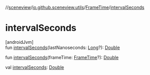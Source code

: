 //[sceneview](../../../index.md)/[io.github.sceneview.utils](../index.md)/[FrameTime](index.md)/[intervalSeconds](interval-seconds.md)

# intervalSeconds

[androidJvm]\
fun [intervalSeconds](interval-seconds.md)(lastNanoseconds: [Long](https://kotlinlang.org/api/latest/jvm/stdlib/kotlin/-long/index.html)?): [Double](https://kotlinlang.org/api/latest/jvm/stdlib/kotlin/-double/index.html)

fun [intervalSeconds](interval-seconds.md)(frameTime: [FrameTime](index.md)?): [Double](https://kotlinlang.org/api/latest/jvm/stdlib/kotlin/-double/index.html)

val [intervalSeconds](interval-seconds.md): [Double](https://kotlinlang.org/api/latest/jvm/stdlib/kotlin/-double/index.html)
